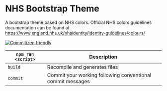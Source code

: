 # NHS Bootstrap Theme

A bootstrap theme based on NHS colors.
Official NHS colors guidelines documentation can be found at https://www.england.nhs.uk/nhsidentity/identity-guidelines/colours/

[![Commitizen friendly](https://img.shields.io/badge/commitizen-friendly-brightgreen.svg)](http://commitizen.github.io/cz-cli/)


|`npm run <script>`|Description|
|------------------|-----------|
|`build`|Recompile and generates files|
|`commit`|Commit your working following conventional commit messages|
